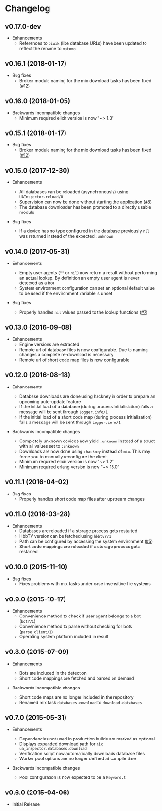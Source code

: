 # Changelog

## v0.17.0-dev

- Enhancements
    - References to `piwik` (like database URLs) have been updated to reflect
      the rename to `matomo`

## v0.16.1 (2018-01-17)

- Bug fixes
    - Broken module naming for the mix download tasks has been fixed
      ([#12](https://github.com/elixytics/ua_inspector/issues/12))

## v0.16.0 (2018-01-05)

- Backwards incompatible changes
    - Minimum required elixir version is now "~> 1.3"

## v0.15.1 (2018-01-17)

- Bug fixes
    - Broken module naming for the mix download tasks has been fixed
      ([#12](https://github.com/elixytics/ua_inspector/issues/12))

## v0.15.0 (2017-12-30)

- Enhancements
    - All databases can be reloaded (asynchronously) using
      `UAInspector.reload/0`
    - Supervision can now be done without starting the application
      ([#8](https://github.com/elixytics/ua_inspector/pulls/8))
    - The database downloader has been promoted to a directly usable module

- Bug fixes
    - If a device has no type configured in the database previously `nil` was
      returned instead of the expected `:unknown`

## v0.14.0 (2017-05-31)

- Enhancements
    - Empty user agents (`""` or `nil`) now return a result without performing
      an actual lookup. By definition an empty user agent is never detected
      as a bot
    - System environment configuration can set an optional default value
      to be used if the environment variable is unset

- Bug fixes
    - Properly handles `nil` values passed to the lookup functions
      ([#7](https://github.com/elixytics/ua_inspector/issues/7))

## v0.13.0 (2016-09-08)

- Enhancements
    - Engine versions are extracted
    - Remote url of database files is now configurable. Due to naming changes
      a complete re-download is necessary
    - Remote url of short code map files is now configurable

## v0.12.0 (2016-08-18)

- Enhancements
    - Database downloads are done using hackney in order to prepare an
      upcoming auto-update feature
    - If the initial load of a database (during process initialisiation)
      fails a message will be sent through `Logger.info/1`
    - If the initial load of a short code map (during process initialisation)
      fails a message will be sent through `Logger.info/1`

- Backwards incompatible changes
    - Completely unknown devices now yield `:unknown` instead of
      a struct with all values set to `:unknown`
    - Downloads are now done using `:hackney` instead of `mix`. This may force
      you to manually reconfigure the client
    - Minimum required elixir version is now "~> 1.2"
    - Minimum required erlang version is now "~> 18.0"

## v0.11.1 (2016-04-02)

- Bug fixes
    - Properly handles short code map files after upstream changes

## v0.11.0 (2016-03-28)

- Enhancements
    - Databases are reloaded if a storage process gets restarted
    - HbbTV version can be fetched using `hbbtv?/1`
    - Path can be configured by accessing the system environment
      ([#5](https://github.com/elixytics/ua_inspector/pull/5))
    - Short code mappings are reloaded if a storage process gets restarted

## v0.10.0 (2015-11-10)

- Bug fixes
    - Fixes problems with mix tasks under case insensitive file systems

## v0.9.0 (2015-10-17)

- Enhancements
    - Convenience method to check if user agent belongs to a bot (`bot?/1`)
    - Convenience method to parse without checking for bots (`parse_client/1`)
    - Operating system platform included in result

## v0.8.0 (2015-07-09)

- Enhancements
    - Bots are included in the detection
    - Short code mappings are fetched and parsed on demand

- Backwards incompatible changes
    - Short code maps are no longer included in the repository
    - Renamed mix task `databases.download` to `download.databases`

## v0.7.0 (2015-05-31)

- Enhancements
    - Dependencies not used in production builds are marked as optional
    - Displays expanded download path for `mix ua_inspector.databases.download`
    - Verification script now automatically downloads database files
    - Worker pool options are no longer defined at compile time

- Backwards incompatible changes
    - Pool configuration is now expected to be a `Keyword.t`

## v0.6.0 (2015-04-06)

- Initial Release
